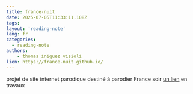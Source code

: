 ```yaml
---
title: france-nuit
date: 2025-07-05T11:33:11.108Z
tags:
layout: 'reading-note'
lang: fr
categories: 
  - reading-note
authors:
    - thomas iniguez visioli
lien: https://france-nuit.github.io/
---
```

projet de site internet parodique destiné à parodier France soir 
<a href="https://france-nuit.github.io/">un lien</a>
en travaux
